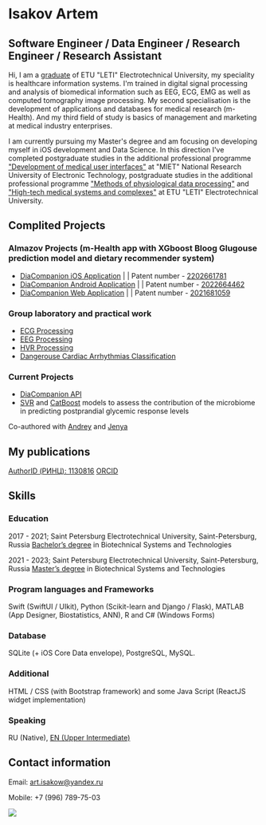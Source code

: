 # Isakov Artem
## Software Engineer / Data Engineer / Research Engineer / Research Assistant
Hi, I am a [graduate](https://github.com/artemisak/artemisak/blob/main/Bachelor%20Diploma%20Supplement.pdf) of ETU "LETI" Electrotechnical University, my speciality is healthcare information systems. I'm trained in digital signal processing and analysis of biomedical information such as EEG, ECG, EMG as well as computed tomography image processing. My second specialisation is the development of applications and databases for medical research (m-Health). And my third field of study is basics of management and marketing at medical industry enterprises.

I am currently pursuing my Master's degree and am focusing on developing myself in iOS development and Data Science. In this direction I've completed postgraduate studies in the additional professional programme ["Development of medical user interfaces"](https://github.com/artemisak/artemisak/blob/main/Development%20of%20medical%20user%20interfaces.pdf) at "MIET" National Research University of Electronic Technology, postgraduate studies in the additional professional programme ["Methods of physiological data processing"](https://github.com/artemisak/artemisak/blob/main/Methods%20of%20Physiological%20Data%20Processing.pdf) and ["High-tech medical systems and complexes"](https://github.com/artemisak/artemisak/blob/main/High-tech%20medical%20systems%20and%20complexes.pdf) at ETU "LETI" Electrotechnical University.

## Complited Projects
### Almazov Projects (m-Health app with XGboost Bloog Glugouse prediction model and dietary recommender system)
* [DiaCompanion iOS Application](https://github.com/artemisak/DiaCompanion_iOS) | | Patent number - [2202661781](https://github.com/artemisak/artemisak/blob/main/Patent%20(ios).pdf)
* [DiaCompanion Android Application](https://github.com/artemisak/DiaCompanion_Android) | | Patent number - [2022664462](https://github.com/artemisak/artemisak/blob/main/Patent%20(android).pdf) 
* [DiaCompanion Web Application](https://github.com/artemisak/DiaComapnion_Web) | | Patent number - [2021681059](https://github.com/artemisak/artemisak/blob/main/Patent%20(web).pdf)

### Group laboratory and practical work
* [ECG Processing](https://github.com/artemisak/ECGProcessing)
* [EEG Processing](https://github.com/artemisak/EEGProcessing)
* [HVR Processing](https://github.com/artemisak/HRVProcessing)
* [Dangerouse Cardiac Arrhythmias Classification](https://github.com/artemisak/DangerousCardiacArrhythmiasClassification)

### Current Projects
* [DiaCompanion API](https://github.com/artemisak/DiaCompanion_API)
* [SVR](https://github.com/artemisak/SVRBloodClugouseEstimation) and [CatBoost](https://github.com/artemisak/CatBoostBloodGlucouseEstimation) models to assess the contribution of the microbiome in predicting postprandial glycemic response levels

Co-authored with [Andrey](https://github.com/AndreyCKDS) and [Jenya](https://github.com/JenyaPu)

## My publications
[AuthorID (РИНЦ): 1130816](https://www.elibrary.ru/author_items.asp?authorid=1130816)
[ORCID](https://orcid.org/0000-0002-2938-0575)

## Skills

### Education
2017 - 2021; Saint Petersburg Electrotechnical University, Saint-Petersburg, Russia
[Bachelor’s degree](https://abit.etu.ru/ru/postupayushhim/bakalavriat-i-specialitet/napravleniya-podgotovki/biotehnicheskie-sistemy-i-tehnologii) in Biotechnical Systems and Technologies

2021 - 2023; Saint Petersburg Electrotechnical University, Saint-Petersburg, Russia
[Master’s degree](https://abit.etu.ru/ru/postupayushhim/magistratura/napravleniya-podgotovki/biotehnicheskie-sistemy-i-tehnologii/informacionnye-sistemy-i-tehnologii-v-lechebnyh-uchrezhdeniyah) in Biotechnical Systems and Technologies

### Program languages and Frameworks
Swift (SwiftUI / UIkit), Python (Scikit-learn and Django / Flask), MATLAB (App Designer, Biostatistics, ANN), R and C# (Windows Forms)

### Database
SQLite (+ iOS Core Data envelope), PostgreSQL, MySQL.

### Additional
HTML / CSS (with Bootstrap framework) and some Java Script (ReactJS widget implementation)

### Speaking
RU (Native), [EN (Upper Intermediate)](https://www.efset.org/cert/RNNHWv)

## Contact information
Email: art.isakow@yandex.ru

Mobile: +7 (996) 789-75-03

![](https://komarev.com/ghpvc/?username=artemisak)
